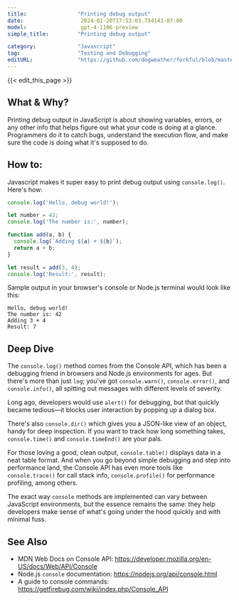 ```yaml
---
title:                "Printing debug output"
date:                  2024-01-20T17:53:03.734143-07:00
model:                 gpt-4-1106-preview
simple_title:         "Printing debug output"

category:             "Javascript"
tag:                  "Testing and Debugging"
editURL:              "https://github.com/dogweather/forkful/blob/master/content/en/javascript/printing-debug-output.md"
---
```


{{< edit_this_page >}}

## What & Why?

Printing debug output in JavaScript is about showing variables, errors, or any other info that helps figure out what your code is doing at a glance. Programmers do it to catch bugs, understand the execution flow, and make sure the code is doing what it's supposed to do.

## How to:

Javascript makes it super easy to print debug output using `console.log()`. Here's how:

```javascript
console.log('Hello, debug world!');

let number = 42;
console.log('The number is:', number);

function add(a, b) {
  console.log(`Adding ${a} + ${b}`);
  return a + b;
}

let result = add(3, 4);
console.log('Result:', result);
```

Sample output in your browser's console or Node.js terminal would look like this:

```
Hello, debug world!
The number is: 42
Adding 3 + 4
Result: 7
```

## Deep Dive

The `console.log()` method comes from the Console API, which has been a debugging friend in browsers and Node.js environments for ages. But there's more than just `log`; you've got `console.warn()`, `console.error()`, and `console.info()`, all spitting out messages with different levels of severity.

Long ago, developers would use `alert()` for debugging, but that quickly became tedious—it blocks user interaction by popping up a dialog box.

There's also `console.dir()` which gives you a JSON-like view of an object, handy for deep inspection. If you want to track how long something takes, `console.time()` and `console.timeEnd()` are your pals.

For those loving a good, clean output, `console.table()` displays data in a neat table format. And when you go beyond simple debugging and step into performance land, the Console API has even more tools like `console.trace()` for call stack info, `console.profile()` for performance profiling, among others.

The exact way `console` methods are implemented can vary between JavaScript environments, but the essence remains the same: they help developers make sense of what's going under the hood quickly and with minimal fuss.

## See Also

- MDN Web Docs on Console API: https://developer.mozilla.org/en-US/docs/Web/API/Console
- Node.js `console` documentation: https://nodejs.org/api/console.html
- A guide to console commands: https://getfirebug.com/wiki/index.php/Console_API
